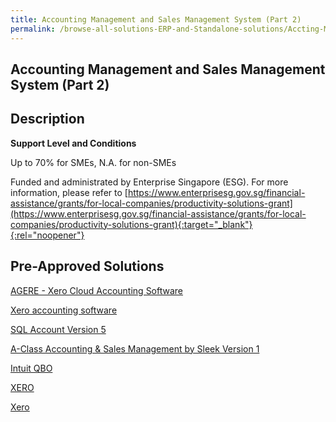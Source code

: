 ```yaml
---
title: Accounting Management and Sales Management System (Part 2)
permalink: /browse-all-solutions-ERP-and-Standalone-solutions/Accting-Mgmt-and-Sales-Mgmt-System--Part-2-
---
```


## Accounting Management and Sales Management System (Part 2)
## Description

**Support Level and Conditions**

Up to 70% for SMEs, N.A. for non-SMEs

Funded and administrated by Enterprise Singapore (ESG). For more information, please refer to
[https://www.enterprisesg.gov.sg/financial-assistance/grants/for-local-companies/productivity-solutions-grant](https://www.enterprisesg.gov.sg/financial-assistance/grants/for-local-companies/productivity-solutions-grant){:target="_blank"}{:rel="noopener"}

## Pre-Approved Solutions

<a href='/productivity-solutions-grant/solutionrepo/solution1073' target='_blank'>AGERE - Xero Cloud Accounting Software </a><br>

<a href='/productivity-solutions-grant/solutionrepo/solution1161' target='_blank'>Xero accounting software</a><br>

<a href='/productivity-solutions-grant/solutionrepo/solution1433' target='_blank'>SQL Account Version 5</a><br>

<a href='/productivity-solutions-grant/solutionrepo/solution1573' target='_blank'>A-Class Accounting & Sales Management by Sleek Version 1</a><br>

<a href='/productivity-solutions-grant/solutionrepo/solution1692' target='_blank'>Intuit QBO</a><br>

<a href='/productivity-solutions-grant/solutionrepo/solution1758' target='_blank'>XERO</a><br>

<a href='/productivity-solutions-grant/solutionrepo/solution1763' target='_blank'>Xero</a><br>

